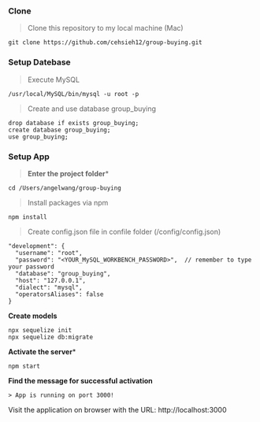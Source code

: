 ### Clone

>Clone this repository to my local machine (Mac)

```
git clone https://github.com/cehsieh12/group-buying.git
```

### Setup Datebase

> Execute MySQL
```
/usr/local/MySQL/bin/mysql -u root -p
```

> Create and use database group_buying
```
drop database if exists group_buying;
create database group_buying;
use group_buying;
```

### Setup App

>**Enter the project folder***

```
cd /Users/angelwang/group-buying
```

>Install packages via npm

```
npm install
```

>Create config.json file in confile folder (/config/config.json)
```
"development": {
  "username": "root",
  "password": "<YOUR_MySQL_WORKBENCH_PASSWORD>",  // remember to type your password
  "database": "group_buying",
  "host": "127.0.0.1",
  "dialect": "mysql",
  "operatorsAliases": false
}

```

**Create models**

```
npx sequelize init
npx sequelize db:migrate
```

**Activate the server***

```
npm start
```

**Find the message for successful activation**

```
> App is running on port 3000!
```
Visit the application on browser with the URL: http://localhost:3000


